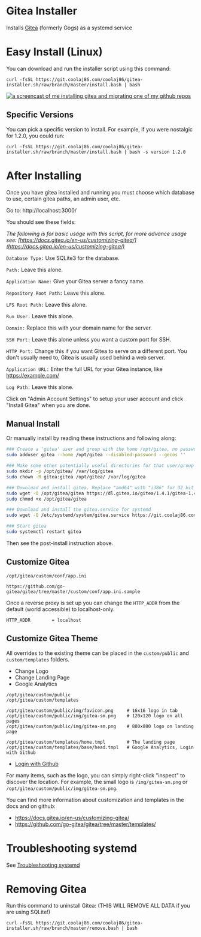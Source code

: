 # Gitea Installer

Installs [Gitea](https://gitea.io) (formerly Gogs) as a systemd service

# Easy Install (Linux)

You can download and run the installer script using this command:

`curl -fsSL https://git.coolaj86.com/coolaj86/gitea-installer.sh/raw/branch/master/install.bash | bash`

<a href="https://youtu.be/dTvTBlzKqgg" target="_blank"><img title="How to install Gitea" alt="a screencast of me installing gitea and migrating one of my github repos" src="https://i.imgur.com/e4CZdBu.png"></a>

## Specific Versions

You can pick a specific version to install. For example, if you were nostalgic for 1.2.0, you could run:

`curl -fsSL https://git.coolaj86.com/coolaj86/gitea-installer.sh/raw/branch/master/install.bash | bash -s version 1.2.0`

# After Installing

Once you have gitea installed and running you must choose
which database to use, certain gitea paths, an admin user, etc.

Go to: http://localhost:3000/

You should see these fields:

*The following is for basic usage with this script, for more advance usage see: [https://docs.gitea.io/en-us/customizing-gitea/](https://docs.gitea.io/en-us/customizing-gitea/)*

`Database Type:` Use SQLite3 for the database.

`Path:` Leave this alone.

`Application Name:` Give your Gitea server a fancy name.

`Repository Root Path:` Leave this alone.

`LFS Root Path:` Leave this alone.

`Run User:` Leave this alone.

`Domain:` Replace this with your domain name for the server.

`SSH Port:` Leave this alone unless you want a custom port for SSH.

`HTTP Port:` Change this if you want Gitea to serve on a different port. You don't usually need to, Gitea is usually used behind a web server.

`Application URL:` Enter the full URL for your Gitea instance, like https://example.com/

`Log Path:` Leave this alone.

Click on "Admin Account Settings" to setup your user account and click "Install Gitea" when you are done.

## Manual Install

Or manually install by reading these instructions and following along:

```bash
### Create a 'gitea' user and group with the home /opt/gitea, no password (because it's a system user) and no GECOS
sudo adduser gitea --home /opt/gitea --disabled-password --gecos ''

### Make some other potentially useful directories for that user/group
sudo mkdir -p /opt/gitea/ /var/log/gitea
sudo chown -R gitea:gitea /opt/gitea/ /var/log/gitea

### Download and install gitea. Replace "amd64" with "i386" for 32 bit x86 or "arm-7" for ARMv7 and "arm-6" for ARMv6.
sudo wget -O /opt/gitea/gitea https://dl.gitea.io/gitea/1.4.1/gitea-1.4.1-linux-amd64
sudo chmod +x /opt/gitea/gitea

### Download and install the gitea.service for systemd
sudo wget -O /etc/systemd/system/gitea.service https://git.coolaj86.com/coolaj86/gitea-installer.sh/raw/master/dist/etc/systemd/system/gitea.service

### Start gitea
sudo systemctl restart gitea
```

Then see the post-install instruction above.

## Customize Gitea

```
/opt/gitea/custom/conf/app.ini

https://github.com/go-gitea/gitea/tree/master/custom/conf/app.ini.sample
```

Once a reverse proxy is set up you can change the `HTTP_ADDR` from the default (world accessible) to localhost-only.

```
HTTP_ADDR        = localhost
```

## Customize Gitea Theme

All overrides to the existing theme can be placed in the `custom/public` and `custom/templates` folders.

* Change Logo
* Change Landing Page
* Google Analytics

```
/opt/gitea/custom/public
/opt/gitea/custom/templates

/opt/gitea/custom/public/img/favicon.png     # 16x16 logo in tab
/opt/gitea/custom/public/img/gitea-sm.png    # 120x120 logo on all pages
/opt/gitea/custom/public/img/gitea-sm.png    # 880x880 logo on landing page

/opt/gitea/custom/templates/home.tmpl        # The landing page
/opt/gitea/custom/templates/base/head.tmpl   # Google Analytics, Login with Github
```

* [Login with Github](https://git.coolaj86.com/coolaj86/gitea-installer.sh/src/tag/v1.0.0/custom/templates/base/head.tmpl#L277)

For many items, such as the logo, you can simply right-click "inspect" to discover the location. For example, the small logo is `/img/gitea-sm.png` or `/opt/gitea/custom/public/img/gitea-sm.png`.

You can find more information about customization and templates in the docs and on github:

* https://docs.gitea.io/en-us/customizing-gitea/
* https://github.com/go-gitea/gitea/tree/master/templates/

# Troubleshooting systemd

See [Troubleshooting systemd](https://git.coolaj86.com/coolaj86/service-installer.sh/src/master/README.md#troubleshooting-systemd)

# Removing Gitea

Run this command to uninstall Gitea: (THIS WILL REMOVE ALL DATA if you are using SQLite!)

`curl -fsSL https://git.coolaj86.com/coolaj86/gitea-installer.sh/raw/branch/master/remove.bash | bash`
